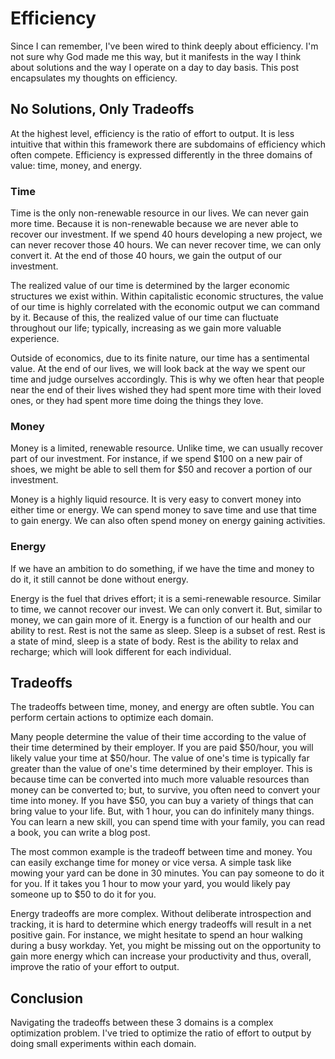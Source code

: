 # Efficiency

Since I can remember, I've been wired to think deeply about efficiency. I'm not sure why God made me this way, but it manifests in the way I think about solutions and the way I operate on a day to day basis. This post encapsulates my thoughts on efficiency.

## No Solutions, Only Tradeoffs

At the highest level, efficiency is the ratio of effort to output. It is less intuitive that within this framework there are subdomains of efficiency which often compete. Efficiency is expressed differently in the three domains of value: time, money, and energy.

### Time

Time is the only non-renewable resource in our lives. We can never gain more time. Because it is non-renewable because we are never able to recover our investment. If we spend 40 hours developing a new project, we can never recover those 40 hours. We can never recover time, we can only convert it. At the end of those 40 hours, we gain the output of our investment.

The realized value of our time is determined by the larger economic structures we exist within. Within capitalistic economic structures, the value of our time is highly correlated with the economic output we can command by it. Because of this, the realized value of our time can fluctuate throughout our life; typically, increasing as we gain more valuable experience.

Outside of economics, due to its finite nature, our time has a sentimental value. At the end of our lives, we will look back at the way we spent our time and judge ourselves accordingly. This is why we often hear that people near the end of their lives wished they had spent more time with their loved ones, or they had spent more time doing the things they love.

### Money

Money is a limited, renewable resource. Unlike time, we can usually recover part of our investment. For instance, if we spend $100 on a new pair of shoes, we might be able to sell them for $50 and recover a portion of our investment.

Money is a highly liquid resource. It is very easy to convert money into either time or energy. We can spend money to save time and use that time to gain energy. We can also often spend money on energy gaining activities.

### Energy

If we have an ambition to do something, if we have the time and money to do it, it still cannot be done without energy.

Energy is the fuel that drives effort; it is a semi-renewable resource. Similar to time, we cannot recover our invest. We can only convert it. But, similar to money, we can gain more of it. Energy is a function of our health and our ability to rest. Rest is not the same as sleep. Sleep is a subset of rest. Rest is a state of mind, sleep is a state of body. Rest is the ability to relax and recharge; which will look different for each individual.

## Tradeoffs

The tradeoffs between time, money, and energy are often subtle. You can perform certain actions to optimize each domain.

Many people determine the value of their time according to the value of their time determined by their employer. If you are paid $50/hour, you will likely value your time at $50/hour. The value of one's time is typically far greater than the value of one's time determined by their employer. This is because time can be converted into much more valuable resources than money can be converted to; but, to survive, you often need to convert your time into money. If you have $50, you can buy a variety of things that can bring value to your life. But, with 1 hour, you can do infinitely many things. You can learn a new skill, you can spend time with your family, you can read a book, you can write a blog post.

The most common example is the tradeoff between time and money. You can easily exchange time for money or vice versa. A simple task like mowing your yard can be done in 30 minutes. You can pay someone to do it for you. If it takes you 1 hour to mow your yard, you would likely pay someone up to $50 to do it for you.

Energy tradeoffs are more complex. Without deliberate introspection and tracking, it is hard to determine which energy tradeoffs will result in a net positive gain. For instance, we might hesitate to spend an hour walking during a busy workday. Yet, you might be missing out on the opportunity to gain more energy which can increase your productivity and thus, overall, improve the ratio of your effort to output.

## Conclusion

Navigating the tradeoffs between these 3 domains is a complex optimization problem. I've tried to optimize the ratio of effort to output by doing small experiments within each domain.
